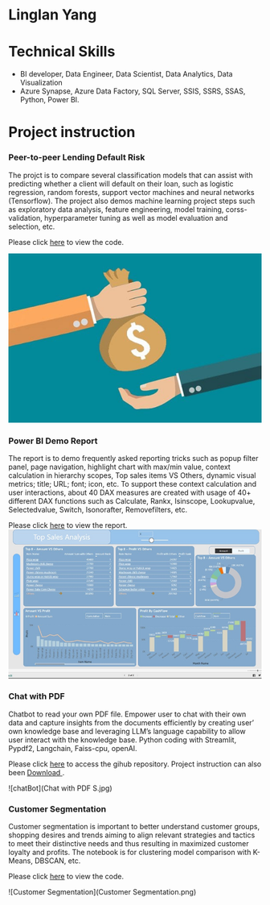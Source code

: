 # Linglan Yang

# Technical Skills
- BI developer, Data Engineer, Data Scientist, Data Analytics, Data Visualization
- Azure Synapse, Azure Data Factory, SQL Server, SSIS, SSRS, SSAS, Python, Power BI.

# Project instruction

### Peer-to-peer Lending Default Risk
The projct is to compare several classification models that can assist with predicting whether a client will default on their loan, such as logistic regression, random forests, support vector machines and neural networks (Tensorflow). The project also demos machine learning project steps such as exploratory data analysis, feature engineering, model training, corss-validation, hyperparameter tuning as well as model evaluation and selection, etc.

Please click [here](https://github.com/LingLanY/Machine-Learning/blob/main/Peer-to-peer%20Lending%20Default%20Risk.ipynb) to view the code.

![loan](paying-off-a-loan-early.jpg)


### Power BI Demo Report
The report is to demo frequently asked reporting tricks such as popup filter panel, page navigation, highlight chart with max/min value, context calculation in hierarchy scopes, Top sales items VS Others, dynamic visual metrics; title; URL; font; icon, etc. To support these context calculation and user interactions, about 40 DAX measures are created with usage of 40+ different DAX functions such as Calculate, Rankx, Isinscope, Lookupvalue, Selectedvalue, Switch, Isonorafter, Removefilters, etc. 

Please click [here](https://app.powerbi.com/view?r=eyJrIjoiMmRmN2FmZDQtMzc2YS00MTExLTgyZTQtYzFkNWFkOTE3ZGQ1IiwidCI6IjA3ZWI2YmFlLWQ1MWEtNDBhYS1iZDMxLTIzMTE4NDdhM2I2ZiIsImMiOjJ9) to view the report.
![Power BI](PBI.jpg)

### Chat with PDF 
Chatbot to read your own PDF file. Empower user to chat with their own data and capture insights from the documents efficiently by creating user’ own knowledge base and leveraging LLM’s language capability to allow user interact with the knowledge base. Python coding with Streamlit, Pypdf2, Langchain, Faiss-cpu, openAI. 

Please click [here](https://github.com/LingLanY/AI) to access the gihub repository.  Project instruction can also been <a href="Chat with PDF.pptx" download>Download </a>.

![chatBot](Chat with PDF S.jpg)


### Customer Segmentation
Customer segmentation is important to better understand customer groups, shopping desires and trends aiming to align relevant strategies and tactics to meet their distinctive needs and thus resulting in maximized customer loyalty and profits. The notebook is for clustering model comparison with K-Means, DBSCAN, etc.

Please click [here](https://github.com/LingLanY/Machine-Learning/blob/main/Customer%20Segmentation.ipynb) to view the code.

![Customer Segmentation](Customer Segmentation.png)
